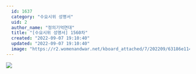 ```yaml
---
  id: 1637
  category: "수요시위 성명서"
  uid: 2
  author_name: "정의기억연대"
  title: "[수요시위 성명서] 1560차"
  created: "2022-09-07 19:10:40"
  updated: "2022-09-07 19:10:40"
  image: "https://r2.womenandwar.net/kboard_attached/7/202209/63186e1142aa49784398.jpg"
---
```

![](https://r2.womenandwar.net/kboard_attached/7/202209/63186e1142aa49784398.jpg)